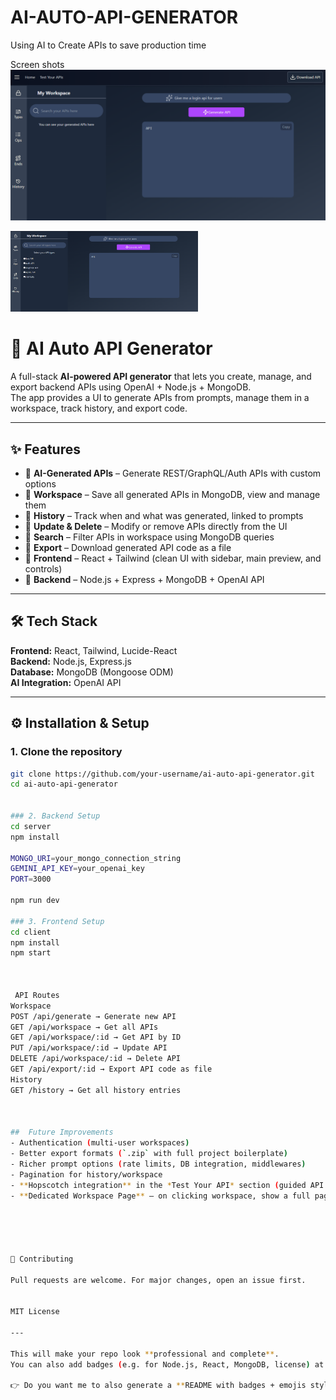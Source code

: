 # AI-AUTO-API-GENERATOR
Using AI to Create APIs to save production time 

Screen shots
![image alt](https://github.com/varunpm-ai-ai/AI-AUTO-API-GENERATOR/blob/main/Screenshot%202025-10-07%20151353.png?raw=true)
<div align="display: flex; justify-content: center; gap: 20px; flex-wrap: wrap;">
 <img src="https://github.com/varunpm-ai-ai/AI-AUTO-API-GENERATOR/blob/main/Screenshot%202025-10-07%20151501.png?raw=true" alt="img2" width="300"  />
</div>

# 🚀 AI Auto API Generator

A full-stack **AI-powered API generator** that lets you create, manage, and export backend APIs using OpenAI + Node.js + MongoDB.  
The app provides a UI to generate APIs from prompts, manage them in a workspace, track history, and export code.

---

## ✨ Features
- 🔹 **AI-Generated APIs** – Generate REST/GraphQL/Auth APIs with custom options
- 🔹 **Workspace** – Save all generated APIs in MongoDB, view and manage them
- 🔹 **History** – Track when and what was generated, linked to prompts
- 🔹 **Update & Delete** – Modify or remove APIs directly from the UI
- 🔹 **Search** – Filter APIs in workspace using MongoDB queries
- 🔹 **Export** – Download generated API code as a file
- 🔹 **Frontend** – React + Tailwind (clean UI with sidebar, main preview, and controls)
- 🔹 **Backend** – Node.js + Express + MongoDB + OpenAI API

---

## 🛠️ Tech Stack
**Frontend:** React, Tailwind, Lucide-React  
**Backend:** Node.js, Express.js  
**Database:** MongoDB (Mongoose ODM)  
**AI Integration:** OpenAI API  

---

## ⚙️ Installation & Setup

### 1. Clone the repository
```bash
git clone https://github.com/your-username/ai-auto-api-generator.git
cd ai-auto-api-generator


### 2. Backend Setup
cd server
npm install

MONGO_URI=your_mongo_connection_string
GEMINI_API_KEY=your_openai_key
PORT=3000

npm run dev

### 3. Frontend Setup
cd client
npm install
npm start



 API Routes
Workspace
POST /api/generate → Generate new API
GET /api/workspace → Get all APIs
GET /api/workspace/:id → Get API by ID
PUT /api/workspace/:id → Update API
DELETE /api/workspace/:id → Delete API
GET /api/export/:id → Export API code as file
History
GET /history → Get all history entries



##  Future Improvements
- Authentication (multi-user workspaces)
- Better export formats (`.zip` with full project boilerplate)
- Richer prompt options (rate limits, DB integration, middlewares)
- Pagination for history/workspace
- **Hopscotch integration** in the *Test Your API* section (guided API testing)
- **Dedicated Workspace Page** – on clicking workspace, show a full page with all workspace management features





🤝 Contributing

Pull requests are welcome. For major changes, open an issue first.


MIT License

---

This will make your repo look **professional and complete**.  
You can also add badges (e.g. for Node.js, React, MongoDB, license) at the top for polish.  

👉 Do you want me to also generate a **README with badges + emojis style** (like a “GitHub trending” project look)?


